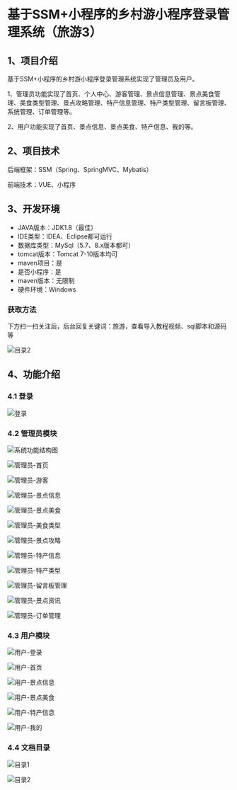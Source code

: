 # 基于SSM+小程序的乡村游小程序登录管理系统（旅游3）



## 1、项目介绍

基于SSM+小程序的乡村游小程序登录管理系统实现了管理员及用户。

1、管理员功能实现了首页、个人中心、游客管理、景点信息管理、景点美食管理、美食类型管理、景点攻略管理、特产信息管理、特产类型管理、留言板管理、系统管理、订单管理等。

2、用户功能实现了首页、景点信息、景点美食、特产信息、我的等。

## 2、项目技术

后端框架：SSM（Spring、SpringMVC、Mybatis）

前端技术：VUE、小程序

## 3、开发环境

- JAVA版本：JDK1.8（最佳）
- IDE类型：IDEA、Eclipse都可运行
- 数据库类型：MySql（5.7、8.x版本都可） 
- tomcat版本：Tomcat 7-10版本均可
- maven项目：是
- 是否小程序：是
- maven版本：无限制
- 硬件环境：Windows
###  获取方法

下方扫一扫关注后，后台回复关键词：旅游，查看导入教程视频、sql脚本和源码等

![目录2](https://www.codemarket.fun/202407032155305.png)

## 4、功能介绍

### 4.1 登录

![登录](https://www.codemarket.fun/202407181952881.png)

### 4.2 管理员模块

![系统功能结构图](https://www.codemarket.fun/202407181953687.png)

![管理员-首页](https://www.codemarket.fun/202407181953312.png)

![管理员-游客](https://www.codemarket.fun/202407181953660.png)

![管理员-景点信息](https://www.codemarket.fun/202407181953719.png)

![管理员-景点美食](https://www.codemarket.fun/202407181953704.png)

![管理员-美食类型](https://www.codemarket.fun/202407181953256.png)

![管理员-景点攻略](https://www.codemarket.fun/202407181953693.png)

![管理员-特产信息](https://www.codemarket.fun/202407181953412.png)

![管理员-特产类型](https://www.codemarket.fun/202407181953362.png)

![管理员-留言板管理](https://www.codemarket.fun/202407181953196.png)

![管理员-景点资讯](https://www.codemarket.fun/202407181953131.png)

![管理员-订单管理](https://www.codemarket.fun/202407181953691.png)

### 4.3 用户模块

![用户-登录](https://www.codemarket.fun/202407181953465.png)

![用户-首页](https://www.codemarket.fun/202407181953444.png)

![用户-景点信息](https://www.codemarket.fun/202407181953411.png)

![用户-景点美食](https://www.codemarket.fun/202407181953469.png)

![用户-特产信息](https://www.codemarket.fun/202407181953431.png)

![用户-我的](https://www.codemarket.fun/202407181953427.png)

### 4.4 文档目录

![目录1](https://www.codemarket.fun/202407181953865.png)

![目录2](https://www.codemarket.fun/202407181953873.png)




